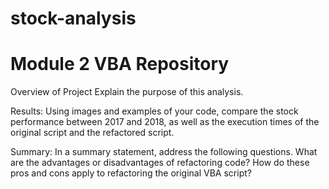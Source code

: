# stock-analysis
# Module 2 VBA Repository
Overview of Project
Explain the purpose of this analysis.

Results: Using images and examples of your code, compare the stock performance between 2017 and 2018, as well as the execution times of the original script and the refactored script.

Summary: In a summary statement, address the following questions.
What are the advantages or disadvantages of refactoring code?
How do these pros and cons apply to refactoring the original VBA script?